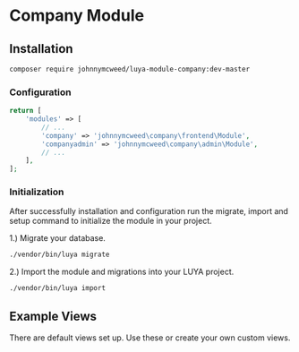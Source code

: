 # Company Module
 

 
## Installation


```sh
composer require johnnymcweed/luya-module-company:dev-master 
```

### Configuration

```php
return [
    'modules' => [
        // ...
        'company' => 'johnnymcweed\company\frontend\Module',
        'companyadmin' => 'johnnymcweed\company\admin\Module',
        // ...
    ],
];
```

### Initialization 

After successfully installation and configuration run the migrate, import and setup command to initialize the module in your project.

1.) Migrate your database.

```sh
./vendor/bin/luya migrate
```

2.) Import the module and migrations into your LUYA project.

```sh
./vendor/bin/luya import
```


## Example Views

There are default views set up. Use these or create your own custom views.
